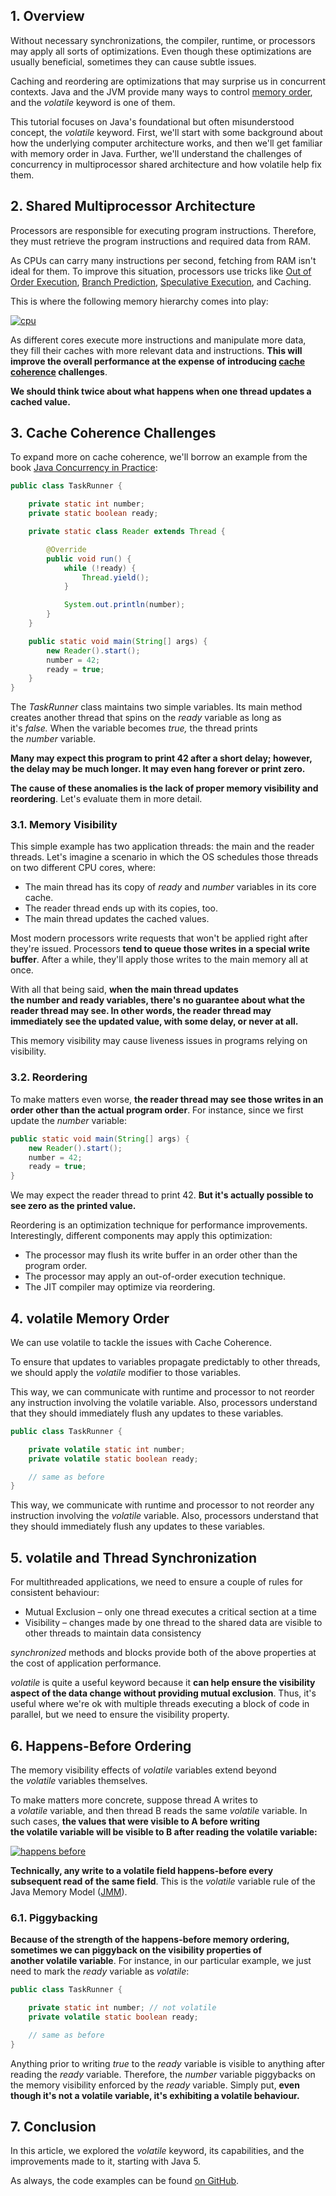 
## 1. Overview

Without necessary synchronizations, the compiler, runtime, or processors may apply all sorts of optimizations. Even though these optimizations are usually beneficial, sometimes they can cause subtle issues.

Caching and reordering are optimizations that may surprise us in concurrent contexts. Java and the JVM provide many ways to control [memory order](https://www.baeldung.com/java-variable-handles#memory-ordering), and the _volatile_ keyword is one of them.

This tutorial focuses on Java's foundational but often misunderstood concept, the _volatile_ keyword. First, we'll start with some background about how the underlying computer architecture works, and then we'll get familiar with memory order in Java. Further, we'll understand the challenges of concurrency in multiprocessor shared architecture and how volatile help fix them.

## 2. Shared Multiprocessor Architecture

Processors are responsible for executing program instructions. Therefore, they must retrieve the program instructions and required data from RAM.

As CPUs can carry many instructions per second, fetching from RAM isn't ideal for them. To improve this situation, processors use tricks like [Out of Order Execution](https://en.wikipedia.org/wiki/Out-of-order_execution), [Branch Prediction](https://en.wikipedia.org/wiki/Branch_predictor), [Speculative Execution](https://en.wikipedia.org/wiki/Speculative_execution), and Caching.

This is where the following memory hierarchy comes into play:

[![cpu](https://www.baeldung.com/wp-content/uploads/2017/08/cpu.png)](https://www.baeldung.com/wp-content/uploads/2017/08/cpu.png)

As different cores execute more instructions and manipulate more data, they fill their caches with more relevant data and instructions. **This will improve the overall performance at the expense of introducing [cache coherence](https://en.wikipedia.org/wiki/Cache_coherence) challenges**.

**We should think twice about what happens when one thread updates a cached value.**

## 3. Cache Coherence Challenges

To expand more on cache coherence, we'll borrow an example from the book [Java Concurrency in Practice](https://www.oreilly.com/library/view/java-concurrency-in/0321349601/):

```java
public class TaskRunner {

    private static int number;
    private static boolean ready;

    private static class Reader extends Thread {

        @Override
        public void run() {
            while (!ready) {
                Thread.yield();
            }

            System.out.println(number);
        }
    }

    public static void main(String[] args) {
        new Reader().start();
        number = 42;
        ready = true;
    }
}
```

The _TaskRunner_ class maintains two simple variables. Its main method creates another thread that spins on the _ready_ variable as long as it's _false._ When the variable becomes _true,_ the thread prints the _number_ variable.

**Many may expect this program to print 42 after a short delay; however, the delay may be much longer. It may even hang forever or print zero.**

**The cause of these anomalies is the lack of proper memory visibility and reordering**. Let's evaluate them in more detail.

### 3.1. Memory Visibility

This simple example has two application threads: the main and the reader threads. Let's imagine a scenario in which the OS schedules those threads on two different CPU cores, where:

-   The main thread has its copy of _ready_ and _number_ variables in its core cache.
-   The reader thread ends up with its copies, too.
-   The main thread updates the cached values.

Most modern processors write requests that won't be applied right after they're issued. Processors **tend to queue those writes in a special write buffer**. After a while, they'll apply those writes to the main memory all at once.

With all that being said, **when the main thread updates the number and ready variables, there's no guarantee about what the reader thread may see. In other words, the reader thread may immediately see the updated value, with some delay, or never at all.**

This memory visibility may cause liveness issues in programs relying on visibility.

### 3.2. Reordering

To make matters even worse, **the reader thread may see those writes in an order other than the actual program order**. For instance, since we first update the _number_ variable:

```java
public static void main(String[] args) { 
    new Reader().start();
    number = 42; 
    ready = true; 
}
```

We may expect the reader thread to print 42. **But it's actually possible to see zero as the printed value.**

Reordering is an optimization technique for performance improvements. Interestingly, different components may apply this optimization:

-   The processor may flush its write buffer in an order other than the program order.
-   The processor may apply an out-of-order execution technique.
-   The JIT compiler may optimize via reordering.

## 4. volatile Memory Order

We can use volatile to tackle the issues with Cache Coherence.

To ensure that updates to variables propagate predictably to other threads, we should apply the _volatile_ modifier to those variables.

This way, we can communicate with runtime and processor to not reorder any instruction involving the volatile variable. Also, processors understand that they should immediately flush any updates to these variables.

```java
public class TaskRunner {

    private volatile static int number;
    private volatile static boolean ready;

    // same as before
}
```

This way, we communicate with runtime and processor to not reorder any instruction involving the _volatile_ variable. Also, processors understand that they should immediately flush any updates to these variables.

## 5. volatile and Thread Synchronization

For multithreaded applications, we need to ensure a couple of rules for consistent behaviour:

-   Mutual Exclusion – only one thread executes a critical section at a time
-   Visibility – changes made by one thread to the shared data are visible to other threads to maintain data consistency

_synchronized_ methods and blocks provide both of the above properties at the cost of application performance.

_volatile_ is quite a useful keyword because it **can help ensure the visibility aspect of the data change without providing mutual exclusion**. Thus, it's useful where we're ok with multiple threads executing a block of code in parallel, but we need to ensure the visibility property.

## 6. Happens-Before Ordering

The memory visibility effects of _volatile_ variables extend beyond the _volatile_ variables themselves.

To make matters more concrete, suppose thread A writes to a _volatile_ variable, and then thread B reads the same _volatile_ variable. In such cases, **the values that were visible to A before writing the volatile variable will be visible to B after reading the volatile variable:**

[![happens before](https://www.baeldung.com/wp-content/uploads/2017/08/happens-before.png)](https://www.baeldung.com/wp-content/uploads/2017/08/happens-before.png)

**Technically, any write to a volatile field happens-before every subsequent read of the same field**. This is the _volatile_ variable rule of the Java Memory Model ([JMM](https://docs.oracle.com/javase/specs/jls/se8/html/jls-17.html)).

### 6.1. Piggybacking

**Because of the strength of the happens-before memory ordering, sometimes we can piggyback on the visibility properties of another volatile variable**. For instance, in our particular example, we just need to mark the _ready_ variable as _volatile_:

```java
public class TaskRunner {

    private static int number; // not volatile
    private volatile static boolean ready;

    // same as before
}
```

Anything prior to writing _true_ to the _ready_ variable is visible to anything after reading the _ready_ variable. Therefore, the _number_ variable piggybacks on the memory visibility enforced by the _ready_ variable. Simply put, **even though it's not a volatile variable, it's exhibiting a volatile behaviour.**

## 7. Conclusion
In this article, we explored the _volatile_ keyword, its capabilities, and the improvements made to it, starting with Java 5.

As always, the code examples can be found [on GitHub](https://github.com/eugenp/tutorials/tree/master/core-java-modules/core-java-concurrency-simple).




